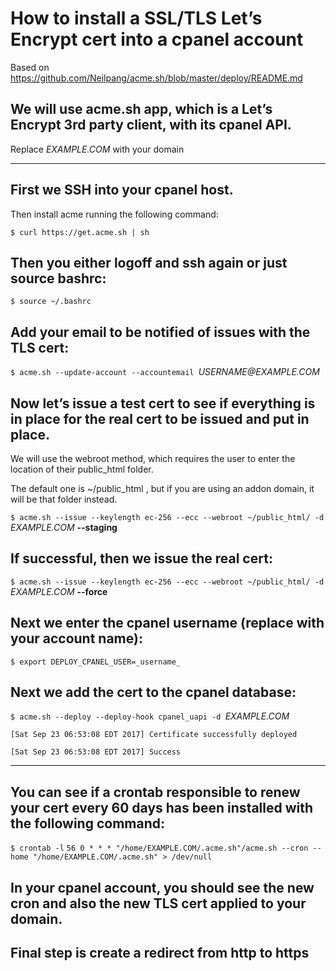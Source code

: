 # How to install a SSL/TLS Let’s Encrypt cert into a cpanel account
Based on https://github.com/Neilpang/acme.sh/blob/master/deploy/README.md

## We will use acme.sh app, which is a Let’s Encrypt 3rd party client, with its cpanel API.
Replace _EXAMPLE.COM_ with your domain
***

## First we SSH into your cpanel host.
Then install acme running the following command:

`$ curl https://get.acme.sh | sh`

## Then you either logoff and ssh again or just source bashrc:

`$ source ~/.bashrc`

## Add your email to be notified of issues with the TLS cert:

`$ acme.sh --update-account --accountemail `_USERNAME@EXAMPLE.COM_

## Now let’s issue a test cert to see if everything is in place for the real cert to be issued and put in place.
We will use the webroot method, which requires the user to enter the location of their public_html folder. 

The default one is ~/public_html , but if you are using an addon domain, it will be that folder instead.

`$ acme.sh --issue --keylength ec-256 --ecc --webroot ~/public_html/ -d `_EXAMPLE.COM_ **--staging**

## If successful, then we issue the real cert:
`$ acme.sh --issue --keylength ec-256 --ecc --webroot ~/public_html/ -d `_EXAMPLE.COM_ **--force**

## Next we enter the cpanel username (replace with your account name):
`$ export DEPLOY_CPANEL_USER=_username_`

## Next we add the cert to the cpanel database:
`$ acme.sh --deploy --deploy-hook cpanel_uapi -d `_EXAMPLE.COM_

`[Sat Sep 23 06:53:08 EDT 2017] Certificate successfully deployed`

`[Sat Sep 23 06:53:08 EDT 2017] Success`

***

## You can see if a crontab responsible to renew your cert every 60 days has been installed with the following command:
`$ crontab -l`
`56 0 * * * "/home/EXAMPLE.COM/.acme.sh"/acme.sh --cron --home "/home/EXAMPLE.COM/.acme.sh" > /dev/null`

## In your cpanel account, you should see the new cron and also the new TLS cert applied to your domain.

## **Final step is create a redirect from http to https**
